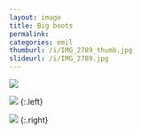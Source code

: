```yaml
---
layout: image
title: Big boots
permalink: 
categories: emil
thumburl: /i/IMG_2789_thumb.jpg
slideurl: /i/IMG_2789.jpg 
---
```

![]({{site.url}}/i/IMG_2789.jpg)

![]({{site.url}}/i/IMG_2792.jpg)
{:.left}

![]({{site.url}}/i/IMG_2794.jpg)
{:.right}
